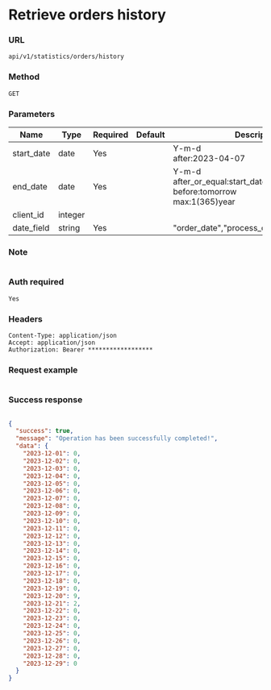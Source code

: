 # Retrieve orders history

### URL

```text
api/v1/statistics/orders/history
```

### Method

```text
GET
```

### Parameters

| Name       | Type    | Required | Default | Description                                                                    |
|------------|---------|----------|---------|--------------------------------------------------------------------------------|
| start_date | date    | Yes      |         | Y-m-d    <br/>after:2023-04-07                                                 |
| end_date   | date    | Yes      |         | Y-m-d    <br/>after_or_equal:start_date<br>before:tomorrow <br/>max:1(365)year |
| client_id  | integer |          |         |                                                                                |
| date_field | string  | Yes      |         | "order_date","process_date","shipped_date"                                     |

### Note

```text

```

### Auth required

```text
Yes
```

### Headers

```text
Content-Type: application/json
Accept: application/json
Authorization: Bearer ******************
```

### Request example

```json

```

### Success response

```json

{
  "success": true,
  "message": "Operation has been successfully completed!",
  "data": {
    "2023-12-01": 0,
    "2023-12-02": 0,
    "2023-12-03": 0,
    "2023-12-04": 0,
    "2023-12-05": 0,
    "2023-12-06": 0,
    "2023-12-07": 0,
    "2023-12-08": 0,
    "2023-12-09": 0,
    "2023-12-10": 0,
    "2023-12-11": 0,
    "2023-12-12": 0,
    "2023-12-13": 0,
    "2023-12-14": 0,
    "2023-12-15": 0,
    "2023-12-16": 0,
    "2023-12-17": 0,
    "2023-12-18": 0,
    "2023-12-19": 0,
    "2023-12-20": 9,
    "2023-12-21": 2,
    "2023-12-22": 0,
    "2023-12-23": 0,
    "2023-12-24": 0,
    "2023-12-25": 0,
    "2023-12-26": 0,
    "2023-12-27": 0,
    "2023-12-28": 0,
    "2023-12-29": 0
  }
}

```